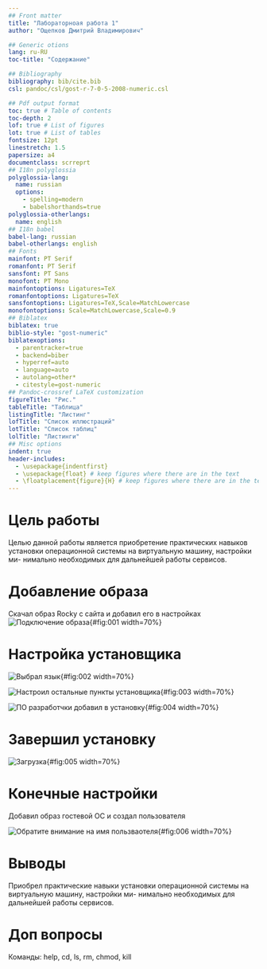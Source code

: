 ```yaml
---
## Front matter
title: "Лабораторноая работа 1"
author: "Ощепков Дмитрий Владимирович"

## Generic otions
lang: ru-RU
toc-title: "Содержание"

## Bibliography
bibliography: bib/cite.bib
csl: pandoc/csl/gost-r-7-0-5-2008-numeric.csl

## Pdf output format
toc: true # Table of contents
toc-depth: 2
lof: true # List of figures
lot: true # List of tables
fontsize: 12pt
linestretch: 1.5
papersize: a4
documentclass: scrreprt
## I18n polyglossia
polyglossia-lang:
  name: russian
  options:
	- spelling=modern
	- babelshorthands=true
polyglossia-otherlangs:
  name: english
## I18n babel
babel-lang: russian
babel-otherlangs: english
## Fonts
mainfont: PT Serif
romanfont: PT Serif
sansfont: PT Sans
monofont: PT Mono
mainfontoptions: Ligatures=TeX
romanfontoptions: Ligatures=TeX
sansfontoptions: Ligatures=TeX,Scale=MatchLowercase
monofontoptions: Scale=MatchLowercase,Scale=0.9
## Biblatex
biblatex: true
biblio-style: "gost-numeric"
biblatexoptions:
  - parentracker=true
  - backend=biber
  - hyperref=auto
  - language=auto
  - autolang=other*
  - citestyle=gost-numeric
## Pandoc-crossref LaTeX customization
figureTitle: "Рис."
tableTitle: "Таблица"
listingTitle: "Листинг"
lofTitle: "Список иллюстраций"
lotTitle: "Список таблиц"
lolTitle: "Листинги"
## Misc options
indent: true
header-includes:
  - \usepackage{indentfirst}
  - \usepackage{float} # keep figures where there are in the text
  - \floatplacement{figure}{H} # keep figures where there are in the text
---
```


# Цель работы

Целью данной работы является приобретение практических навыков
установки операционной системы на виртуальную машину, настройки ми-
нимально необходимых для дальнейшей работы сервисов.

# Добавление образа
Скачал образ Rocky с сайта и добавил его в настройках
![Подключение образа](/home/dvothepkov/Лабы/Лаба1/images/1.jpg){#fig:001 width=70%}

# Настройка установщика 

![Выбрал язык](/home/dvothepkov/Лабы/Лаба1/images/2.jpg){#fig:002 width=70%}

![Настроил остальные пункты установщика](/home/dvothepkov/Лабы/Лаба1/images/3.jpg){#fig:003 width=70%}

![ПО разработчки добавил в установку](/home/dvothepkov/Лабы/Лаба1/images/4.jpg){#fig:004 width=70%}

# Завершил установку
![Загрузка](/home/dvothepkov/Лабы/Лаба1/images/5.jpg){#fig:005 width=70%}

# Конечные настройки

Добавил образ гостевой ОС и создал пользователя 

![Обратите внимание на имя пользваотеля](/home/dvothepkov/Лабы/Лаба1/images/6.jpg){#fig:006 width=70%}

# Выводы

Приобрел практические навыки
установки операционной системы на виртуальную машину, настройки ми-
нимально необходимых для дальнейшей работы сервисов.

# Доп вопросы
Команды: help, cd, ls, rm, chmod, kill

